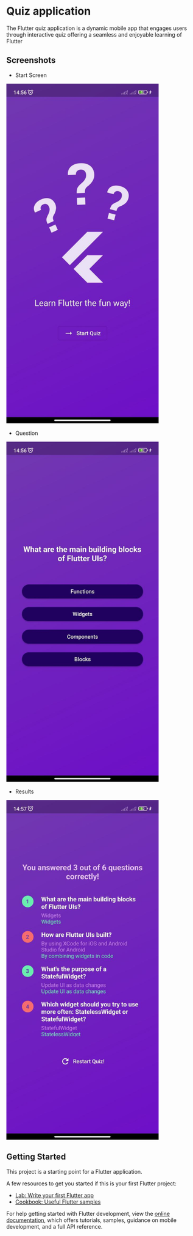# Quiz application

The Flutter quiz application is a dynamic mobile app that engages users through interactive quiz offering a seamless and enjoyable learning of Flutter

## Screenshots
- Start Screen<br>
<img src="media/start_screen.jpg" width="400">

- Question<br>
<img src="media/question.jpg" width="400">

- Results<br>
<img src="media/result.jpg" width="400">

## Getting Started

This project is a starting point for a Flutter application.

A few resources to get you started if this is your first Flutter project:

- [Lab: Write your first Flutter app](https://docs.flutter.dev/get-started/codelab)
- [Cookbook: Useful Flutter samples](https://docs.flutter.dev/cookbook)

For help getting started with Flutter development, view the
[online documentation](https://docs.flutter.dev/), which offers tutorials,
samples, guidance on mobile development, and a full API reference.
